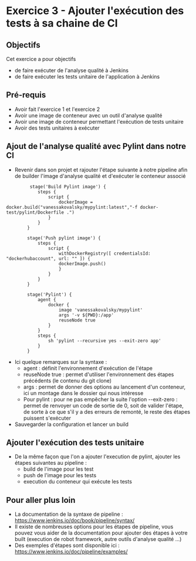 # Exercice 3 - Ajouter l'exécution des tests à sa chaine de CI

## Objectifs
Cet exercice a pour objectifs
* de faire exécuter de l'analyse qualité à Jenkins
* de faire exécuter les tests unitaire de l'application à Jenkins

## Pré-requis
* Avoir fait l'exercice 1 et l'exercice 2
* Avoir une image de conteneur avec un outil d'analyse qualité
* Avoir une image de conteneur permettant l'exécution de tests unitaire
* Avoir des tests unitaires à exécuter

## Ajout de l'analyse qualité avec Pylint dans notre CI

* Revenir dans son projet et rajouter l'étape suivante à notre pipeline afin de builder l'image d'analyse qualité et d'exécuter le conteneur associé
```
         stage('Build Pylint image') {
            steps {
                script {
                    dockerImage = docker.build("vanessakovalsky/mypylint:latest","-f docker-test/pylint/Dockerfile .")
                }
            }
        }
        
        stage('Push pylint image') {
            steps {
                script {
                    withDockerRegistry([ credentialsId: "dockerhubaccount", url: "" ]) {
                    dockerImage.push()
                    }
                }
            }
        }
        
        stage('Pylint') { 
            agent {
                docker {
                    image 'vanessakovalsky/mypylint'
                    args '-v ${PWD}:/app'
                    reuseNode true
                }
            }
            steps {
                sh 'pylint --recursive yes --exit-zero app'
            }
        }
```
* Ici quelque remarques sur la syntaxe :
    * agent : définit l'environnement d'exécution de l'étape
    * reuseNode true : permet d'utiliser l'environnement des étapes précédents (le contenu du git clone)
    * args : permet de donner des options au lancement d'un conteneur, ici un montage dans le dossier qui nous intéresse
    * Pour pylint : pour ne pas empêcher la suite l'option --exit-zero : permet de renvoyer un code de sortie de 0, soit de valider l'étape, de sorte à ce que s'il y a des erreurs de remonté, le reste des étapes puissent s'exécuter
* Sauvegarder la configuration et lancer un build

## Ajouter l'exécution des tests unitaire

* De la même façon que l'on a ajouter l'execution de pylint, ajouter les étapes suivantes au pipeline :
    * build de l'image pour les test
    * push de l'image pour les tests
    * execution du conteneur qui exécute les tests

## Pour aller plus loin

* La documentation de la syntaxe de pipeline : https://www.jenkins.io/doc/book/pipeline/syntax/ 
* Il existe de nombreuses options pour les étapes de pipeline, vous pouvez vous aider de la documentation pour ajouter des étapes à votre built (execution de robot framework, autre outils d'analyse qualité ...)
* Des exemples d'étapes sont disponible ici : https://www.jenkins.io/doc/pipeline/examples/ 